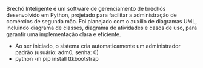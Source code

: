 Brechó Inteligente é um software de gerenciamento de brechós desenvolvido em Python, projetado para facilitar a administração de comércios de segunda mão.
Foi planejado com o auxílio de diagramas UML, incluindo diagrama de classes, diagrama de atividades e casos de uso, para garantir uma implementação clara e eficiente.

- Ao ser iniciado, o sistema cria automaticamente um administrador padrão (usuário: adm0, senha: 0)
- python -m pip install ttkbootstrap

